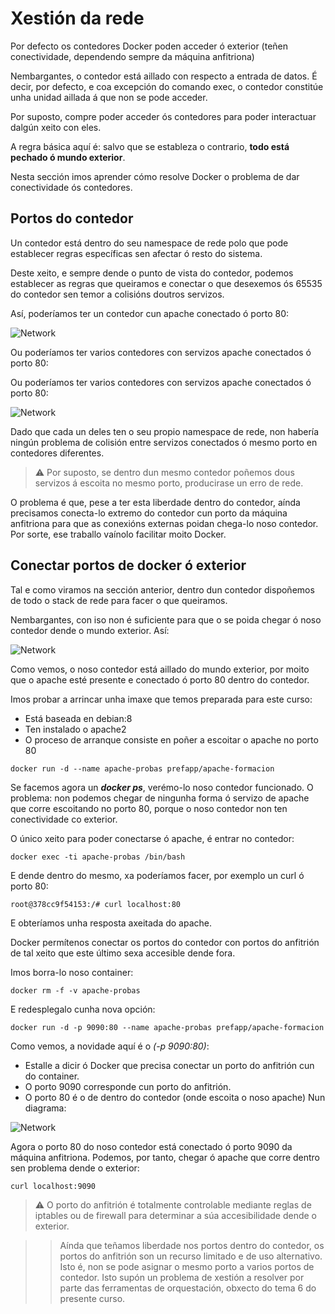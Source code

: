 # Xestión da rede

Por defecto os contedores Docker poden acceder ó exterior (teñen conectividade, dependendo sempre da máquina anfitriona)

Nembargantes, o contedor está aillado con respecto a entrada de datos. É decir, por defecto, e coa excepción do comando exec, o contedor constitúe unha unidad aillada á que non se pode acceder. 

Por suposto, compre poder acceder ós contedores para poder interactuar dalgún xeito con eles. 

A regra básica aquí é: salvo que se estableza o contrario, **todo está pechado ó mundo exterior**. 

Nesta sección imos aprender cómo resolve Docker o problema de dar conectividade ós contedores. 

## Portos do contedor

Un contedor está dentro do seu namespace de rede polo que pode establecer regras específicas sen afectar ó resto do sistema. 

Deste xeito, e sempre dende o punto de vista do contedor, podemos establecer as regras que queiramos e conectar o que desexemos ós 65535 do contedor sen temor a colisións doutros servizos. 

Así, poderíamos ter un contedor cun apache conectado ó porto 80:

![Network](./../_media/02_docker/contedor_porto.png)

Ou poderíamos ter varios contedores con servizos apache conectados ó porto 80:

Ou poderíamos ter varios contedores con servizos apache conectados ó porto 80:

![Network](./../_media/02_docker/contedores_porto.png)

Dado que cada un deles ten o seu propio namespace de rede, non habería ningún problema de colisión entre servizos conectados ó mesmo porto en contedores diferentes. 

> ⚠️  Por suposto, se dentro dun mesmo contedor poñemos dous servizos á escoita no mesmo porto, producirase un erro de rede.

O problema é que, pese a ter esta liberdade dentro do contedor, aínda precisamos conecta-lo extremo do contedor cun porto da máquina anfitriona para que as conexións externas poidan chega-lo noso contedor. Por sorte, ese traballo vaínolo facilitar moito Docker. 

## Conectar portos de docker ó exterior

Tal e como viramos na sección anterior, dentro dun contedor dispoñemos de todo o stack de rede para facer o que queiramos. 

Nembargantes, con iso non é suficiente para que o se poida chegar ó noso contedor dende o mundo exterior. Así:

![Network](./../_media/02_docker/contedor_conexion_0.png)

Como vemos, o noso contedor está aillado do mundo exterior, por moito que o apache esté presente e conectado ó porto 80 dentro do contedor. 

Imos probar a arrincar unha imaxe que temos preparada para este curso:

- Está baseada en debian:8
- Ten instalado o apache2
- O proceso de arranque consiste en poñer a escoitar o apache no porto 80

```shell
docker run -d --name apache-probas prefapp/apache-formacion
```

Se facemos agora un _**docker ps**_, verémo-lo noso contedor funcionado. O problema: non podemos chegar de ningunha forma ó servizo de apache que corre escoitando no porto 80, porque o noso contedor non ten conectividade co exterior. 

O único xeito para poder conectarse ó apache, é entrar no contedor:

```shell
docker exec -ti apache-probas /bin/bash
```

E dende dentro do mesmo, xa poderíamos facer, por exemplo un curl ó porto 80:

```shell
root@378cc9f54153:/# curl localhost:80
```

E obteríamos unha resposta axeitada do apache. 

Docker permítenos conectar os portos do contedor con portos do anfitrión de tal xeito que este último sexa accesible dende fora. 

Imos borra-lo noso container:

```shell
docker rm -f -v apache-probas
```

E redesplegalo cunha nova opción:

```shell
docker run -d -p 9090:80 --name apache-probas prefapp/apache-formacion
```

Como vemos, a novidade aquí é o *(-p 9090:80)*:

- Estalle a dicir ó Docker que precisa conectar un porto do anfitrión cun do container.
- O porto 9090 corresponde cun porto do anfitrión.
- O porto 80 é o de dentro do contedor (onde escoita o noso apache)
Nun diagrama:

![Network](./../_media/02_docker/contedor_conexion_1.png)

Agora o porto 80 do noso contedor está conectado ó porto 9090 da máquina anfitriona. Podemos, por tanto, chegar ó apache que corre dentro sen problema dende o exterior:

```shell
curl localhost:9090
```
> ⚠️ O porto do anfitrión é totalmente controlable mediante reglas de iptables ou de firewall para determinar a súa accesibilidade dende o exterior.

>> Aínda que teñamos liberdade nos portos dentro do contedor, os portos do anfitrión son un recurso limitado e de uso alternativo. Isto é, non se pode asignar o mesmo porto a varios portos de contedor. Isto supón un problema de xestión a resolver por parte das ferramentas de orquestación, obxecto do tema 6 do presente curso.
